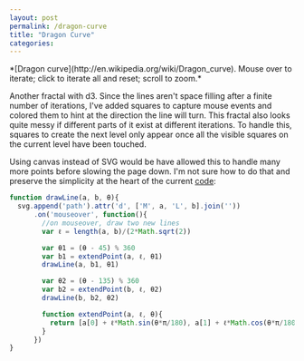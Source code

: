 ```yaml
---
layout: post
permalink: /dragon-curve
title: "Dragon Curve"
categories: 
---
```


<link rel="stylesheet" type="text/css" href="/javascripts/posts/dragonCurve/style.css">

<div id='dragon-curve'></div>
*[Dragon curve](http://en.wikipedia.org/wiki/Dragon_curve). Mouse over to iterate; click to <a id='step'>iterate all</a> and <a id='reset'>reset</a>; scroll to zoom.*

Another fractal with d3. Since the lines aren't space filling after a finite number of iterations, I've added squares to capture mouse events and colored them to hint at the direction the line will turn. This fractal also looks quite messy if different parts of it exist at different iterations. To handle this, squares to create the next level only appear once all the visible squares on the current level have been touched. 

Using canvas instead of SVG would be have allowed this to handle many more points before slowing the page down. I'm not sure how to do that and preserve the  simplicity at the heart of the current [code](https://github.com/1wheel/roadtolarissa/blob/master/source/javascripts/posts/dragonCurve/script.js): 

```javascript
function drawLine(a, b, θ){
  svg.append('path').attr('d', ['M', a, 'L', b].join(''))
      .on('mouseover', function(){
        //on mouseover, draw two new lines
        var ℓ = length(a, b)/(2*Math.sqrt(2))

        var θ1 = (θ - 45) % 360
        var b1 = extendPoint(a, ℓ, θ1)
        drawLine(a, b1, θ1)

        var θ2 = (θ - 135) % 360
        var b2 = extendPoint(b, ℓ, θ2)
        drawLine(b, b2, θ2)

        function extendPoint(a, ℓ, θ){
          return [a[0] + ℓ*Math.sin(θ*π/180), a[1] + ℓ*Math.cos(θ*π/180)]
        }
      })
}
```



<script src="/javascripts/libs/d3.4.11.js" type="text/javascript"></script>
<script src="/javascripts/libs/lodash.js" type="text/javascript"></script>

<script src="/javascripts/posts/negBarTransition/lib.js" type="text/javascript"></script>

<script src="/javascripts/posts/dragonCurve/script.js" type="text/javascript"></script>

<meta property="og:image" content="/images/thumbnails/215-teeth.png" />